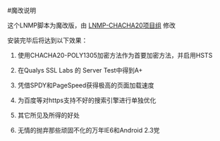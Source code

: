 #魔改说明

这个LNMP脚本为魔改版，由 <a href="https://github.com/hanzexu990323/lnmp-chacha20">LNMP-CHACHA20项目组</a> 修改

安装完毕后将达到以下效果：

1. 使用CHACHA20-POLY1305加密方法作为首要加密方法，并启用HSTS

2. 在Qualys SSL Labs 的 Server Test中得到A+

3. 凭借SPDY和PageSpeed获得极高的页面加载速度

4. 为百度等对https支持不好的搜索引擎进行单独优化

5. 其它所见及所得的好处

6. 无情的抛弃那些顽固不化的万年IE6和Android 2.3党
